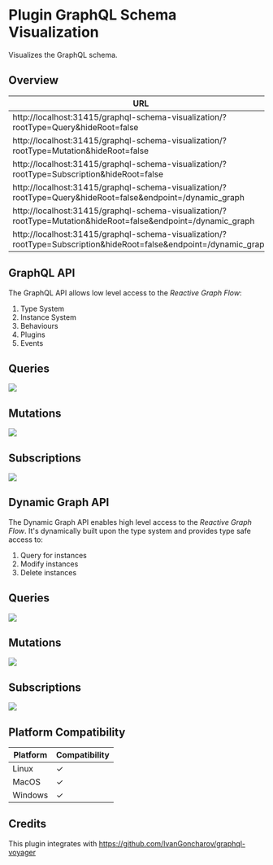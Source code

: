 # Plugin GraphQL Schema Visualization

Visualizes the GraphQL schema.

## Overview

| URL                                                                                                               | API           | Description   |
|-------------------------------------------------------------------------------------------------------------------|---------------|---------------|
| http://localhost:31415/graphql-schema-visualization/?rootType=Query&hideRoot=false                                | GraphQL       | Queries       |
| http://localhost:31415/graphql-schema-visualization/?rootType=Mutation&hideRoot=false                             | GraphQL       | Mutations     |
| http://localhost:31415/graphql-schema-visualization/?rootType=Subscription&hideRoot=false                         | GraphQL       | Subscriptions |
| http://localhost:31415/graphql-schema-visualization/?rootType=Query&hideRoot=false&endpoint=/dynamic_graph        | Dynamic Graph | Queries       |
| http://localhost:31415/graphql-schema-visualization/?rootType=Mutation&hideRoot=false&endpoint=/dynamic_graph     | Dynamic Graph | Mutations     |
| http://localhost:31415/graphql-schema-visualization/?rootType=Subscription&hideRoot=false&endpoint=/dynamic_graph | Dynamic Graph | Subscriptions |

## GraphQL API

The GraphQL API allows low level access to the *Reactive Graph Flow*:

1. Type System
2. Instance System
3. Behaviours
4. Plugins
5. Events

## Queries

<img src="https://raw.githubusercontent.com/reactive-graph/tooling/main/docs/images/graphql/queries.png">

## Mutations

<img src="https://raw.githubusercontent.com/reactive-graph/tooling/main/docs/images/graphql/mutations.png">

## Subscriptions

<img src="https://raw.githubusercontent.com/reactive-graph/tooling/main/docs/images/graphql/subscriptions.png">

## Dynamic Graph API

The Dynamic Graph API enables high level access to the *Reactive Graph Flow*. It's dynamically built upon the type
system and provides type safe access to:

1. Query for instances
2. Modify instances
3. Delete instances

## Queries

<img src="https://raw.githubusercontent.com/reactive-graph/tooling/main/docs/images/dynamic-graph/queries.png">

## Mutations

<img src="https://raw.githubusercontent.com/reactive-graph/tooling/main/docs/images/dynamic-graph/mutations.png">

## Subscriptions

<img src="https://raw.githubusercontent.com/reactive-graph/tooling/main/docs/images/dynamic-graph/subscriptions.png">

## Platform Compatibility

| Platform | Compatibility |
|----------|---------------|
| Linux    | ✓             |
| MacOS    | ✓             |
| Windows  | ✓             |

## Credits

This plugin integrates with https://github.com/IvanGoncharov/graphql-voyager
